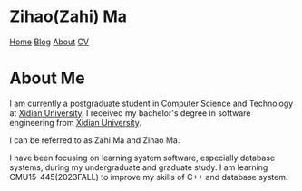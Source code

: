 # Zihao(Zahi) Ma
[Home](https://zihao256.github.io/ZiHao256.com)    [Blog](https://zihao256.github.io)    [About](https://zihao256.github.io/ZiHao256.com/aboutme)    [CV](https://zihao256.github.io/ZiHao256.com/cv.pdf)

# About Me
I am currently a postgraduate student in Computer Science and Technology at [Xidian University](https://www.xidian.edu.cn/). I received my bachelor's degree in software engineering from [Xidian University](https://www.xidian.edu.cn/).

I can be referred to as Zahi Ma and Zihao Ma.

I have been focusing on learning system software, especially database systems, during my undergraduate and graduate study. I am learning CMU15-445(2023FALL) to improve my skills of C++ and database system.